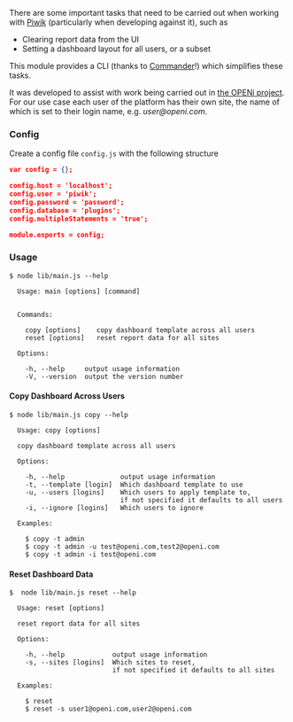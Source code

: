 There are some important tasks that need to be carried out when working with <a href="http://piwik.org/" target="_blank">Piwik</a> (particularly when developing against it), such as

* Clearing report data from the UI
* Setting a dashboard layout for all users, or a subset

This module provides a CLI (thanks to <a href="https://www.npmjs.com/package/commander" target="_blank">Commander</a>!) which simplifies these tasks.

It was developed to assist with work being carried out in <a href="http://www.openi-ict.eu/" target="_blank">the OPENi project</a>.
For our use case each user of the platform has their own site, the name of which is set to their login name, e.g. *user<span>@openi.com*.

### Config
Create a config file `config.js` with the following structure

```json
var config = {};

config.host = 'localhost';
config.user = 'piwik';
config.password = 'password';
config.database = 'plugins';
config.multipleStatements = 'true';

module.exports = config;
```

### Usage

````
$ node lib/main.js --help

  Usage: main [options] [command]


  Commands:

    copy [options]    copy dashboard template across all users
    reset [options]   reset report data for all sites

  Options:

    -h, --help     output usage information
    -V, --version  output the version number
````

#### Copy Dashboard Across Users

````
$ node lib/main.js copy --help

  Usage: copy [options]

  copy dashboard template across all users

  Options:

    -h, --help              output usage information
    -t, --template [login]  Which dashboard template to use
    -u, --users [logins]    Which users to apply template to,
                            if not specified it defaults to all users
    -i, --ignore [logins]   Which users to ignore

  Examples:

    $ copy -t admin
    $ copy -t admin -u test@openi.com,test2@openi.com
    $ copy -t admin -i test@openi.com
````

#### Reset Dashboard Data

````
$  node lib/main.js reset --help

  Usage: reset [options]

  reset report data for all sites

  Options:

    -h, --help            output usage information
    -s, --sites [logins]  Which sites to reset,
                          if not specified it defaults to all sites

  Examples:

    $ reset
    $ reset -s user1@openi.com,user2@openi.com
````